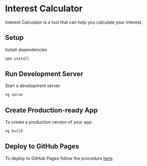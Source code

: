 # Interest Calculator

Interest Calculator is a tool that can help you calculate your interest.

## Setup

Install dependencies

```bash
npm install
```

## Run Development Server

Start a development server
```bash
ng serve
```

## Create Production-ready App

To create a production version of your app:
```bash
ng build
```

## Deploy to GitHub Pages

To deploy to GitHub Pages follow the procedure [here](/docs/DEPLOY.md).
